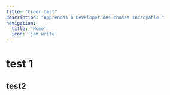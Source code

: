 ```yaml
---
title: "Creer test"
description: "Apprenons à Developer des choses incroyable."
navigation:
  title: 'Home'
  icon: 'jam:write'
---
```


# test 1
## test2